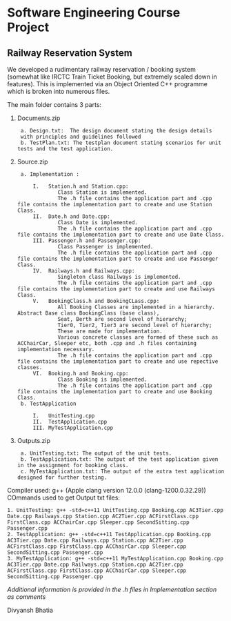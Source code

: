 # Software Engineering Course Project

## Railway Reservation System

We developed a rudimentary railway reservation / booking system (somewhat like IRCTC Train Ticket Booking, but extremely scaled down in features). This is implemented via an Object Oriented C++ programme which is broken into numerous files.

The main folder contains 3 parts:

1. Documents.zip

		a. Design.txt:  The design document stating the design details 
		with principles and guidelines followed
		b. TestPlan.txt: The testplan document stating scenarios for unit tests and the test application.

2. Source.zip

		a. Implementation :
		
			I.	 Station.h and Station.cpp:
					Class Station is implemented.
					The .h file contains the application part and .cpp file contains the implementation part to create and use Station Class.
			II.	 Date.h and Date.cpp:
					Class Date is implemented. 
					The .h file contains the application part and .cpp file contains the implementation part to create and use Date Class.
			III. Passenger.h and Passenger.cpp:
					Class Passenger is implemented.
					The .h file contains the application part and .cpp file contains the implementation part to create and use Passenger Class.
			IV.	 Railways.h and Railways.cpp:
					Singleton class Railways is implemented. 
					The .h file contains the application part and .cpp file contains the implementation part to create and use Railways Class.
			V.	 BookingClass.h and BookingCLass.cpp:
					All Booking Classes are implemented in a hierarchy. Abstract Base class BookingClass (base class),
					Seat, Berth are second level of hierarchy;
					Tier0, Tier2, Tier3 are second level of hierarchy;
					These are made for implementation. 
					Various concrete classes are formed of these such as ACChairCar, Sleeper etc, both .cpp and .h files containing implementation necessary.
					The .h file contains the application part and .cpp file contains the implementation part to create and use repective classes.
			VI.	 Booking.h and Booking.cpp:
					Class Booking is implemented. 
					The .h file contains the application part and .cpp file contains the implementation part to create and use Booking Class.
		b. TestApplication
		
			I. 	 UnitTesting.cpp
			II.  TestApplication.cpp
			III. MyTestApplication.cpp

3. Outputs.zip

		a. UnitTesting.txt: The output of the unit tests.
		b. TestApplication.txt: The output of the test application given in the assignment for booking class.
		c. MyTestApplication.txt: The output of the extra test application designed for further testing.

Compiler used: g++ (Apple clang version 12.0.0 (clang-1200.0.32.29))
COmmands used to get Output txt files:

	1. UnitTesting: g++ -std=c++11 UnitTesting.cpp Booking.cpp AC3Tier.cpp Date.cpp Railways.cpp Station.cpp AC2Tier.cpp ACFirstClass.cpp FirstClass.cpp ACChairCar.cpp Sleeper.cpp SecondSitting.cpp Passenger.cpp
	2. TestApplication: g++ -std=c++11 TestApplication.cpp Booking.cpp AC3Tier.cpp Date.cpp Railways.cpp Station.cpp AC2Tier.cpp ACFirstClass.cpp FirstClass.cpp ACChairCar.cpp Sleeper.cpp SecondSitting.cpp Passenger.cpp
	3. MyTestApplication: g++ -std=c++11 MyTestApplication.cpp Booking.cpp AC3Tier.cpp Date.cpp Railways.cpp Station.cpp AC2Tier.cpp ACFirstClass.cpp FirstClass.cpp ACChairCar.cpp Sleeper.cpp SecondSitting.cpp Passenger.cpp

*Additional information is provided in the .h files in Implementation section as comments*

Divyansh Bhatia
